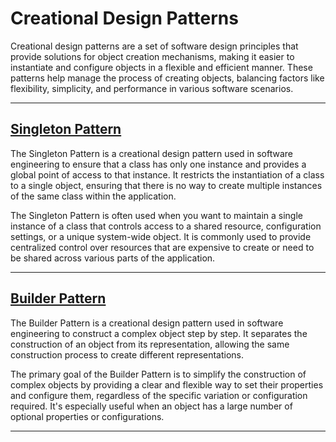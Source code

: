 # Creational Design Patterns

Creational design patterns are a set of software design principles that provide solutions for object creation mechanisms, making it easier to instantiate and configure objects in a flexible and efficient manner. These patterns help manage the process of creating objects, balancing factors like flexibility, simplicity, and performance in various software scenarios.

---

## [Singleton Pattern](./singletonPattern/)

The Singleton Pattern is a creational design pattern used in software engineering to ensure that a class has only one instance and provides a global point of access to that instance. It restricts the instantiation of a class to a single object, ensuring that there is no way to create multiple instances of the same class within the application.

The Singleton Pattern is often used when you want to maintain a single instance of a class that controls access to a shared resource, configuration settings, or a unique system-wide object. It is commonly used to provide centralized control over resources that are expensive to create or need to be shared across various parts of the application.

---

## [Builder Pattern](./builderPattern/)

The Builder Pattern is a creational design pattern used in software engineering to construct a complex object step by step. It separates the construction of an object from its representation, allowing the same construction process to create different representations.

The primary goal of the Builder Pattern is to simplify the construction of complex objects by providing a clear and flexible way to set their properties and configure them, regardless of the specific variation or configuration required. It's especially useful when an object has a large number of optional properties or configurations.

---
